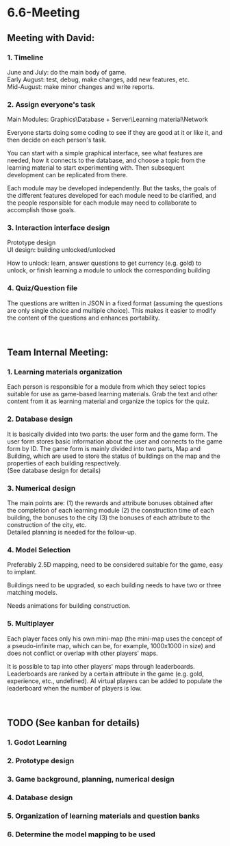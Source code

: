# 6.6-Meeting
## Meeting with David:

### 1. Timeline
June and July: do the main body of game.  
Early August: test, debug, make changes, add new features, etc.  
Mid-August: make minor changes and write reports.
### 2. Assign everyone's task
Main Modules: Graphics\Database + Server\Learning material\Network  

Everyone starts doing some coding to see if they are good at it or like it, and then decide on each person's task.

You can start with a simple graphical interface, see what features are needed, how it connects to the database, and choose a topic from the learning material to start experimenting with. Then subsequent development can be replicated from there.

Each module may be developed independently. But the tasks, the goals of the different features developed for each module need to be clarified, and the people responsible for each module may need to collaborate to accomplish those goals.


### 3. Interaction interface design
Prototype design  
UI design: building unlocked/unlocked  

How to unlock: learn, answer questions to get currency (e.g. gold) to unlock, or finish learning a module to unlock the corresponding building
### 4. Quiz/Question file
The questions are written in JSON in a fixed format (assuming the questions are only single choice and multiple choice). This makes it easier to modify the content of the questions and enhances portability.  

</br>

## Team Internal Meeting:
### 1. Learning materials organization
Each person is responsible for a module from which they select topics suitable for use as game-based learning materials. Grab the text and other content from it as learning material and organize the topics for the quiz.
### 2. Database design
It is basically divided into two parts: the user form and the game form. The user form stores basic information about the user and connects to the game form by ID. The game form is mainly divided into two parts, Map and Building, which are used to store the status of buildings on the map and the properties of each building respectively.   
(See database design for details)
### 3. Numerical design
The main points are: (1) the rewards and attribute bonuses obtained after the completion of each learning module (2) the construction time of each building, the bonuses to the city (3) the bonuses of each attribute to the construction of the city, etc.   
Detailed planning is needed for the follow-up.
### 4. Model Selection
Preferably 2.5D mapping, need to be considered suitable for the game, easy to implant. 


Buildings need to be upgraded, so each building needs to have two or three matching models.  


Needs animations for building construction.
### 5. Multiplayer
Each player faces only his own mini-map (the mini-map uses the concept of a pseudo-infinite map, which can be, for example, 1000x1000 in size) and does not conflict or overlap with other players' maps.  


It is possible to tap into other players' maps through leaderboards.  
Leaderboards are ranked by a certain attribute in the game (e.g. gold, experience, etc., undefined). AI virtual players can be added to populate the leaderboard when the number of players is low.


</br>

## TODO (See kanban for details)
### 1. Godot Learning
### 2. Prototype design
### 3. Game background, planning, numerical design
### 4. Database design
### 5. Organization of learning materials and question banks
### 6. Determine the model mapping to be used


